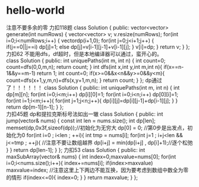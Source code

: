 # hello-world
注意不要多余的零
力扣118题
class Solution {
public:
    vector<vector<int>> generate(int numRows) {
vector<vector<int>> v;
v.resize(numRows);
for(int i=0;i<numRows;i++)
{
    vector<int>dp(i+1,0);
    for(int j=0;j<i+1;j++)
    {       
        if(j==0||j==i)
        dp[j]=1;
        else
        dp[j]=v[i-1][j-1]+v[i-1][j];
    }
    v[i]=dp;
}
return v;
    }
};  
力扣62 不能用dfs，df超时，但是本地编译器可以通过，蛮开心的。                           
class Solution {
public:
    int uniquePaths(int m, int n) {
int count=0;
 count=dfs(0,0,m,n);
return count;
    }
int dfs(int x,int y,int m,int n){
        if(x==n-1&&y==m-1)  return 1;
        int count=0;
if(x>=0&&x<n&&y>=0&&y<m){
    count=dfs(x+1,y,m,n)+dfs(x,y+1,m,n);
}
return count;
    }
};
                          dp通过了！！！！！！
class Solution {
public:
    int uniquePaths(int m, int n) {
int dp[m][n];
for(int i=0;i<m;i++) dp[i][0]=1;
for(int i=0;i<n;i++) dp[0][i]=1;
for(int i=1;i<m;i++){
    for(int j=1;j<n;j++){
dp[i][j]=dp[i][j-1]+dp[i-1][j];
    }
}
return dp[m-1][n-1];
    }
};   
                          力扣45题 dp和提拉克斯标号法如出一辙 
class Solution {
public:
    int jump(vector<int>& nums) {
        const int len = nums.size();
        int dp[len];
        memset(dp,0x3f,sizeof(dp));//初始化为无穷大
        dp[0] = 0;  //第0步是出发点，初始化为0
        for(int i=0 ; i<len ; ++i){
            int tmp = nums[i];
            for(int j=1 ; i+j<len && j<=tmp ; ++j){ //注意不要让数组越界
                dp[i+j] = min(dp[i+j] , dp[i]+1);//逐个松弛
            }
        }
        return dp[len-1];
    }
};
                                           力扣53
class Solution {
public:
    int maxSubArray(vector<int>& nums) {
int index=0,maxvalue=nums[0];
for(int i=0;i<nums.size();i++){
    index+=nums[i];
    if(index>maxvalue)
    maxvalue=index;
    //注意这里上下两边不能互换，因为要考虑到数组中数全为零的情形
    if(index<=0){
        index=0;
    }
}
return maxvalue;
    }
};
